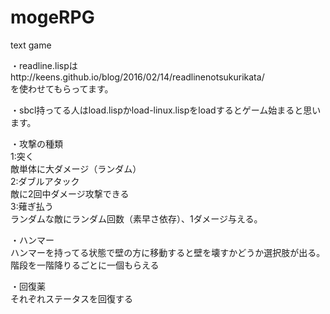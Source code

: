 ﻿# mogeRPG
text game

・readline.lispはhttp://keens.github.io/blog/2016/02/14/readlinenotsukurikata/  
を使わせてもらってます。  

・sbcl持ってる人はload.lispかload-linux.lispをloadするとゲーム始まると思います。  


・攻撃の種類  
1:突く  
敵単体に大ダメージ（ランダム）   
2:ダブルアタック  
敵に2回中ダメージ攻撃できる  
3:薙ぎ払う  
ランダムな敵にランダム回数（素早さ依存）、1ダメージ与える。 

・ハンマー  
ハンマーを持ってる状態で壁の方に移動すると壁を壊すかどうか選択肢が出る。   
階段を一階降りるごとに一個もらえる  

・回復薬  
それぞれステータスを回復する  